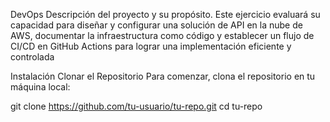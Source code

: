 DevOps
Descripción del proyecto y su propósito.
Este ejercicio evaluará su capacidad para diseñar y configurar una solución de API en
la nube de AWS, documentar la infraestructura como código y establecer un flujo de
CI/CD en GitHub Actions para lograr una implementación eficiente y controlada

Instalación
Clonar el Repositorio
Para comenzar, clona el repositorio en tu máquina local:

git clone https://github.com/tu-usuario/tu-repo.git
cd tu-repo
